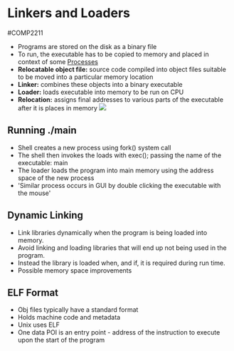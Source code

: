 # Linkers and Loaders
#COMP2211
- Programs are stored on the disk as a binary file
- To run, the executable has to be copied to memory and placed in context of some [Processes](Processes.md)
- **Relocatable object file:** source code compiled into object files suitable to be moved into a particular memory location
- **Linker:** combines these objects into a binary executable
- **Loader:** loads executable into memory to be run on CPU
- **Relocation:** assigns final addresses to various parts of the executable after it is places in memory
![](linker-loader.png)
## Running ./main
- Shell creates a new process using fork() system call
- The shell then invokes the loads with exec(); passing the name of the executable: main
- The loader loads the program into main memory using the address space of the new process
- 'Similar process occurs in GUI by double clicking the executable with the mouse'
## Dynamic Linking
- Link libraries dynamically when the program is being loaded into memory. 
- Avoid linking and loading libraries that will end up not being used in the program.
- Instead the library is loaded when, and if, it is required during run time. 
- Possible memory space improvements
## ELF Format
- Obj files typically have a standard format
- Holds machine code and metadata
- Unix uses ELF
- One data POI is an entry point - address of the instruction to execute upon the start of the program
